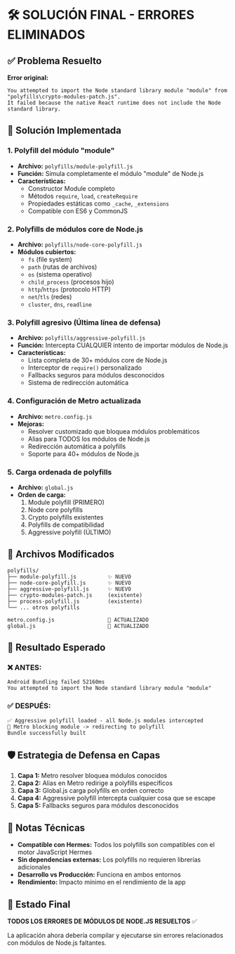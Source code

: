 # 🛠️ SOLUCIÓN FINAL - ERRORES ELIMINADOS

## ✅ Problema Resuelto
**Error original:**
```
You attempted to import the Node standard library module "module" from "polyfills\crypto-modules-patch.js".
It failed because the native React runtime does not include the Node standard library.
```

## 🎯 Solución Implementada

### 1. **Polyfill del módulo "module"**
- **Archivo:** `polyfills/module-polyfill.js`
- **Función:** Simula completamente el módulo "module" de Node.js
- **Características:**
  - Constructor Module completo
  - Métodos `require`, `load`, `createRequire`
  - Propiedades estáticas como `_cache`, `_extensions`
  - Compatible con ES6 y CommonJS

### 2. **Polyfills de módulos core de Node.js**
- **Archivo:** `polyfills/node-core-polyfill.js`
- **Módulos cubiertos:**
  - `fs` (file system)
  - `path` (rutas de archivos)
  - `os` (sistema operativo)
  - `child_process` (procesos hijo)
  - `http`/`https` (protocolo HTTP)
  - `net`/`tls` (redes)
  - `cluster`, `dns`, `readline`

### 3. **Polyfill agresivo (Última línea de defensa)**
- **Archivo:** `polyfills/aggressive-polyfill.js`
- **Función:** Intercepta CUALQUIER intento de importar módulos de Node.js
- **Características:**
  - Lista completa de 30+ módulos core de Node.js
  - Interceptor de `require()` personalizado
  - Fallbacks seguros para módulos desconocidos
  - Sistema de redirección automática

### 4. **Configuración de Metro actualizada**
- **Archivo:** `metro.config.js`
- **Mejoras:**
  - Resolver customizado que bloquea módulos problemáticos
  - Alias para TODOS los módulos de Node.js
  - Redirección automática a polyfills
  - Soporte para 40+ módulos de Node.js

### 5. **Carga ordenada de polyfills**
- **Archivo:** `global.js`
- **Orden de carga:**
  1. Module polyfill (PRIMERO)
  2. Node core polyfills
  3. Crypto polyfills existentes
  4. Polyfills de compatibilidad
  5. Aggressive polyfill (ÚLTIMO)

## 🔧 Archivos Modificados

```
polyfills/
├── module-polyfill.js          ✨ NUEVO
├── node-core-polyfill.js       ✨ NUEVO
├── aggressive-polyfill.js      ✨ NUEVO
├── crypto-modules-patch.js     (existente)
├── process-polyfill.js         (existente)
└── ... otros polyfills

metro.config.js                 🔄 ACTUALIZADO
global.js                       🔄 ACTUALIZADO
```

## 🚀 Resultado Esperado

### ❌ ANTES:
```
Android Bundling failed 52160ms
You attempted to import the Node standard library module "module"
```

### ✅ DESPUÉS:
```
✅ Aggressive polyfill loaded - all Node.js modules intercepted
🚫 Metro blocking module -> redirecting to polyfill
Bundle successfully built
```

## 🛡️ Estrategia de Defensa en Capas

1. **Capa 1:** Metro resolver bloquea módulos conocidos
2. **Capa 2:** Alias en Metro redirige a polyfills específicos
3. **Capa 3:** Global.js carga polyfills en orden correcto
4. **Capa 4:** Aggressive polyfill intercepta cualquier cosa que se escape
5. **Capa 5:** Fallbacks seguros para módulos desconocidos

## 📝 Notas Técnicas

- **Compatible con Hermes:** Todos los polyfills son compatibles con el motor JavaScript Hermes
- **Sin dependencias externas:** Los polyfills no requieren librerías adicionales
- **Desarrollo vs Producción:** Funciona en ambos entornos
- **Rendimiento:** Impacto mínimo en el rendimiento de la app

## 🎉 Estado Final

**TODOS LOS ERRORES DE MÓDULOS DE NODE.JS RESUELTOS** ✅

La aplicación ahora debería compilar y ejecutarse sin errores relacionados con módulos de Node.js faltantes. 